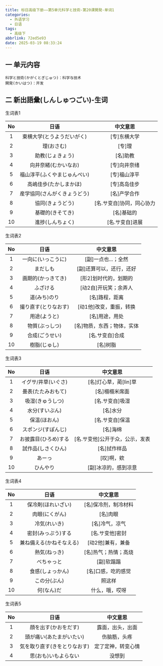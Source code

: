 ```yaml
---
title: 标日高级下册——第5单元科学と技術-第20课開発-单词1
categories:
  - 外语学习
  - 日语
tags:
  - 高级下
abbrlink: 72ed5e93
date: 2025-03-19 08:33:24
---
```

## 一 单元内容

```
科学と技術(かがくとぎじゅつ)：科学与技术
開発(かいはつ)：开发
```

<!--more-->

## 二 新出語彙(しんしゅつごい)-生词

生词表1

|  No  |             日语             |         中文意思          |
| :--: | :--------------------------: | :-----------------------: |
|  1   |  東横大学(とうようだいがく)  |       [专]东横大学        |
|  2   |          理(おさむ)          |          [专]理           |
|  3   |       助教(じょきょう)       |         [名]助教          |
|  4   |     向井奈緒(むかいなお)     |       [专]向井奈绪        |
|  5   | 福山淳平(ふくやまじゅんぺい) |       [专]福山淳平        |
|  6   |    高嶋佳歩(たかしまかほ)    |       [专]高岛佳步        |
|  7   | 産学協同(さんがくきょうどう) |       [名]产学合作        |
|  8   |       協同(きょうどう)       | [名.サ变自]协同，同心协力 |
|  9   |       基礎的(きそてき)       |        [名]基础的         |
|  10  |       進捗(しんちょく)       |      [名.サ变自]进展      |

生词表2

|  No  |         日语         |          中文意思          |
| :--: | :------------------: | :------------------------: |
|  1   |  一向に(いっこうに)  |    [副]一点也...；全然     |
|  2   |       まだしも       |  [副]还算可以，还行，还好  |
|  3   |  画期的(かっきてき)  |   [形2]划时代的，划期的    |
|  4   |       ふざける       |   [动2自]开玩笑；余弄人    |
|  5   |     道(みち)のり     |       [名]路程，距离       |
|  6   | 撮り直す(とりなおす) |  [动1他]改变，重振，转换   |
|  7   |     用途(ようと)     |       [名]用途，用处       |
|  8   |    物質(ぶっしつ)    | [名]物质，东西；物体，实体 |
|  9   |    合成(ごうせい)    |      [名.サ变自]合成       |
|  10  |     樹脂(じゅし)     |          [名]树脂          |

生词表3

|  No  |         日语         |            中文意思             |
| :--: | :------------------: | :-----------------------------: |
|  1   | イグサ/井草(いぐさ)  |      [名]灯心草，蔺[lìn]草      |
|  2   |  畳表(たたみおもて)  |         [名]榻榻米席面          |
|  3   |   吸湿(きゅうしつ)   |         [名.サ变自]吸湿         |
|  4   |    水分(すいぶん)    |            [名]水分             |
|  5   |     保温(ほおん)     |         [名.サ变自]保温         |
|  6   |  スポンジ(すぽんじ)  |            [名]海绵             |
|  7   | お披露目(ひろめ)する | [名.サ变他]公开于众，公示，发表 |
|  8   |  試作品(しさくひん)  |          [名]拭作样品           |
|  9   |        あーっ        |           [叹]啊，欸            |
|  10  |       ひんやり       |      [副]冰凉的，感到凉意       |

生词表4

|  No  |           日语           |       中文意思       |
| :--: | :----------------------: | :------------------: |
|  1   |    保冷剤(ほれいざい)    | [名]保冷剂，制冷材料 |
|  2   |      肉眼(にくがん)      |       [名]肉眼       |
|  3   |       冷気(れいき)       |    [名]冷气，凉气    |
|  4   |    密封(みっぷう)する    |   [名.サ变他]密封    |
|  5   | 兼ね備える(かねそなえる) |  [动2他]兼有，兼备   |
|  6   |       熱気(ねっき)       | [名]热气；热情；高烧 |
|  7   |        べちゃっと        |      [副]软蹋蹋      |
|  8   |     食感(しょっかん)     |  [名]口感，吃的感觉  |
|  9   |       この分(ぶん)       |        照这样        |
|  10  |        何(なん)だ        |    什么，哦，哎呀    |

生词表5

|  No  |             日语             |      中文意思      |
| :--: | :--------------------------: | :----------------: |
|  1   |     顔を出す(かおをだす)     |  露面，出头，出面  |
|  2   |   頭が痛い(あたまがいたい)   |    伤脑筋，头疼    |
|  3   | 気を取り直す(きをとりなおす) | 定了定神，转变心情 |
|  4   |     思(おも)いもよらない     |       没想到       |

